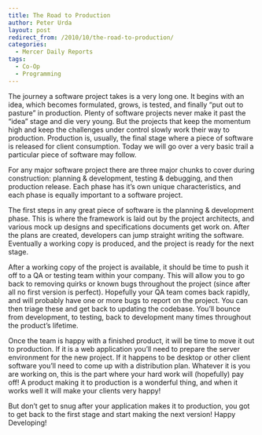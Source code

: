 ```yaml
---
title: The Road to Production
author: Peter Urda
layout: post
redirect_from: /2010/10/the-road-to-production/
categories:
  - Mercer Daily Reports
tags:
  - Co-Op
  - Programming
---
```

The journey a software project takes is a very long one. It begins with an idea, which becomes formulated, grows, is tested, and finally &#8220;put out to pasture&#8221; in production. Plenty of software projects never make it past the &#8220;idea&#8221; stage and die very young. But the projects that keep the momentum high and keep the challenges under control slowly work their way to production. Production is, usually, the final stage where a piece of software is released for client consumption. Today we will go over a very basic trail a particular piece of software may follow.

For any major software project there are three major chunks to cover during construction: planning & development, testing & debugging, and then production release. Each phase has it&#8217;s own unique characteristics, and each phase is equally important to a software project.

The first steps in any great piece of software is the planning & development phase. This is where the framework is laid out by the project architects, and various mock up designs and specifications documents get work on. After the plans are created, developers can jump straight writing the software. Eventually a working copy is produced, and the project is ready for the next stage.

After a working copy of the project is available, it should be time to push it off to a QA or testing team within your company. This will allow you to go back to removing quirks or known bugs throughout the project (since after all no first version is perfect). Hopefully your QA team comes back rapidly, and will probably have one or more bugs to report on the project. You can then triage these and get back to updating the codebase. You&#8217;ll bounce from development, to testing, back to development many times throughout the product&#8217;s lifetime.

Once the team is happy with a finished product, it will be time to move it out to production. If it is a web application you&#8217;ll need to prepare the server environment for the new project. If it happens to be desktop or other client software you&#8217;ll need to come up with a distribution plan. Whatever it is you are working on, this is the part where your hard work will (hopefully) pay off! A product making it to production is a wonderful thing, and when it works well it will make your clients very happy!

But don&#8217;t get to snug after your application makes it to production, you got to get back to the first stage and start making the next version! Happy Developing!